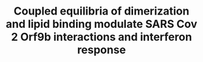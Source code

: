 ---
title: "Coupled equilibria of dimerization and lipid binding modulate SARS Cov 2 Orf9b interactions and interferon response"
authors: "**San Felipe CJ**, Batra J, Muralidharan M, Malpotra S, Anand D, Bauer R, Verba KA, Swaney DL, Krogan NJ, Grabe M, **Fraser JS**"
# journal: 
biorxiv_version: "2025.02.16.638509v1"
pub_date: "2025-02-18" #Date of publication. Change from Biorxiv date to Journal date once accepted
image: "/static/img/pub/2025_san_felipe.png"
# pmid: ""
# pmcid: ""
# pdf: ""
pdbs:
  - 9MZB
  - 9N55
links:
 - name: "Grabe Lab"
   url: "https://www.grabelab.org/"
---